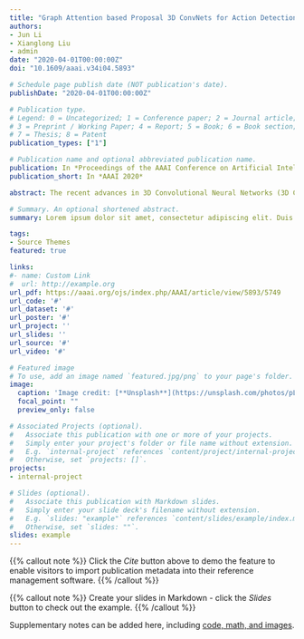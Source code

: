 ```yaml
---
title: "Graph Attention based Proposal 3D ConvNets for Action Detection"
authors:
- Jun Li
- Xianglong Liu
- admin
date: "2020-04-01T00:00:00Z"
doi: "10.1609/aaai.v34i04.5893"

# Schedule page publish date (NOT publication's date).
publishDate: "2020-04-01T00:00:00Z"

# Publication type.
# Legend: 0 = Uncategorized; 1 = Conference paper; 2 = Journal article;
# 3 = Preprint / Working Paper; 4 = Report; 5 = Book; 6 = Book section;
# 7 = Thesis; 8 = Patent
publication_types: ["1"]

# Publication name and optional abbreviated publication name.
publication: In *Proceedings of the AAAI Conference on Artificial Intelligence*
publication_short: In *AAAI 2020*

abstract: The recent advances in 3D Convolutional Neural Networks (3D CNNs) have shown promising performance for untrimmed video action detection, employing the popular detection framework that heavily relies on the temporal action proposal generations as the input of the action detector and localization regressor. In practice the proposals usually contain strong intra and inter relations among them, mainly stemming from the temporal and spatial variations in the video actions. However, most of existing 3D CNNs ignore the relations and thus suffer from the redundant proposals degenerating the detection performance and efficiency. To address this problem, we propose graph attention based proposal 3D ConvNets (AGCN-P-3DCNNs) for video action detection. Specifically, our proposed graph attention is composed of intra attention based GCN and inter attention based GCN. We use intra attention to learn the intra long-range dependencies inside each action proposal and update node matrix of Intra Attention based GCN, and use inter attention to learn the inter dependencies between different action proposals as adjacency matrix of Inter Attention based GCN. Afterwards, we fuse intra and inter attention to model intra long-range dependencies and inter dependencies simultaneously. Another contribution is that we propose a simple and effective framewise classifier, which enhances the feature presentation capabilities of backbone model. Experiments on two proposal 3D ConvNets based models (P-C3D and P-ResNet) and two popular action detection benchmarks (THUMOS 2014, ActivityNet v1.3) demonstrate the state-of-the-art performance achieved by our method. Particularly, P-C3D embedded with our module achieves average mAP 3.7% improvement on THUMOS 2014 dataset compared to original model.

# Summary. An optional shortened abstract.
summary: Lorem ipsum dolor sit amet, consectetur adipiscing elit. Duis posuere tellus ac convallis placerat. Proin tincidunt magna sed ex sollicitudin condimentum.

tags:
- Source Themes
featured: true

links:
#- name: Custom Link
#  url: http://example.org
url_pdf: https://aaai.org/ojs/index.php/AAAI/article/view/5893/5749
url_code: '#'
url_dataset: '#'
url_poster: '#'
url_project: ''
url_slides: ''
url_source: '#'
url_video: '#'

# Featured image
# To use, add an image named `featured.jpg/png` to your page's folder. 
image:
  caption: 'Image credit: [**Unsplash**](https://unsplash.com/photos/pLCdAaMFLTE)'
  focal_point: ""
  preview_only: false

# Associated Projects (optional).
#   Associate this publication with one or more of your projects.
#   Simply enter your project's folder or file name without extension.
#   E.g. `internal-project` references `content/project/internal-project/index.md`.
#   Otherwise, set `projects: []`.
projects:
- internal-project

# Slides (optional).
#   Associate this publication with Markdown slides.
#   Simply enter your slide deck's filename without extension.
#   E.g. `slides: "example"` references `content/slides/example/index.md`.
#   Otherwise, set `slides: ""`.
slides: example
---
```


{{% callout note %}}
Click the *Cite* button above to demo the feature to enable visitors to import publication metadata into their reference management software.
{{% /callout %}}

{{% callout note %}}
Create your slides in Markdown - click the *Slides* button to check out the example.
{{% /callout %}}

Supplementary notes can be added here, including [code, math, and images](https://wowchemy.com/docs/writing-markdown-latex/).
